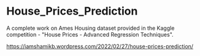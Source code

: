 # House_Prices_Prediction
A complete work on Ames Housing dataset provided in the Kaggle competition - "House Prices - Advanced Regression Techniques".

https://iamshamikb.wordpress.com/2022/02/27/house-prices-prediction/

